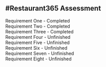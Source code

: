 #Restaurant365 Assessment
-----------------------------------------------------------------------------------------------  
Requirement One - Completed  
Requirement Two - Completed  
Requirement Three - Completed   
Requirement Four - Unfinished  
Requirement Five - Unfinished  
Requirement Six - Unfinished  
Requirement Seven - Unfinished  
Requirement Eight - Unfinished  
